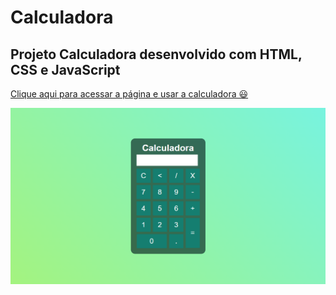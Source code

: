 # Calculadora

## Projeto Calculadora desenvolvido com HTML, CSS e JavaScript

[Clique aqui para acessar a página e usar a calculadora 😃](https://letsle.github.io/Calculadora/)

![preview](./img/projeto.png)